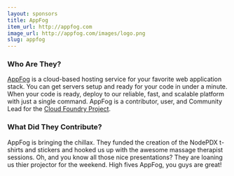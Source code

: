 ```yaml
---
layout: sponsors
title: AppFog
item_url: http://appfog.com
image_url: http://appfog.com/images/logo.png
slug: appfog
---
```


### Who Are They?

[AppFog](http://appfog.com) is a cloud-based hosting service for your favorite web application stack. You can get servers setup and ready for your code in under a minute. When your code is ready, deploy to our reliable, fast, and scalable platform with just a single command. AppFog is a contributor, user, and Community Lead for the [Cloud Foundry Project](http://www.cloudfoundry.org/).

### What Did They Contribute?

AppFog is bringing the chillax. They funded the creation of the NodePDX t-shirts and stickers and hooked us up with the awesome massage therapist sessions. Oh, and you know all those nice presentations? They are loaning us thier projector for the weekend. High fives AppFog, you guys are great!